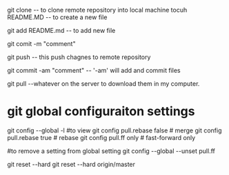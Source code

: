 git clone <url> -- to clone remote repository into local machine
tocuh README.MD -- to create a new file

git add README.md -- to add new file

git comit -m "comment"

git push -- this push chagnes to remote repository

git commit -am "comment" -- '-am' will add and commit files

git pull --whatever on the server to download them in my computer.

# git global configuraiton settings

git config --global -l #to view
git config pull.rebase false # merge
git config pull.rebase true # rebase
git config pull.ff only # fast-forward only

#to remove a setting from global setting
git config --global --unset pull.ff

git reset --hard <commit>
git reset --hard origin/master
